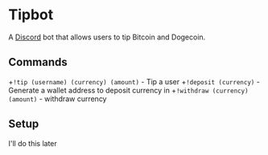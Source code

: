 # Tipbot
A [Discord](www.discord.gg) bot that allows users to tip Bitcoin and Dogecoin.
## Commands
+`!tip (username) (currency) (amount)` - Tip a user
+`!deposit (currency)` - Generate a wallet address to deposit currency in
+`!withdraw (currency) (amount)` - withdraw currency
## Setup
I'll do this later
